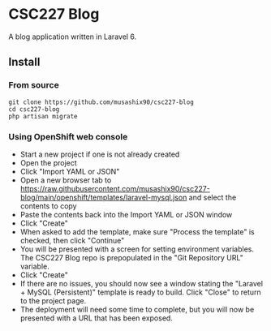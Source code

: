 # CSC227 Blog

A blog application written in Laravel 6.

## Install

### From source

```
git clone https://github.com/musashix90/csc227-blog
cd csc227-blog
php artisan migrate
```

### Using OpenShift web console

- Start a new project if one is not already created
- Open the project
- Click "Import YAML or JSON"
- Open a new browser tab to https://raw.githubusercontent.com/musashix90/csc227-blog/main/openshift/templates/laravel-mysql.json and select the contents to copy
- Paste the contents back into the Import YAML or JSON window
- Click "Create"
- When asked to add the template, make sure "Process the template" is checked, then click "Continue"
- You will be presented with a screen for setting environment variables.  The CSC227 Blog repo is prepopulated in the "Git Repository URL" variable.
- Click "Create"
- If there are no issues, you should now see a window stating the "Laravel + MySQL (Persistent)" template is ready to build.  Click "Close" to return to the project page.
- The deployment will need some time to complete, but you will now be presented with a URL that has been exposed.
